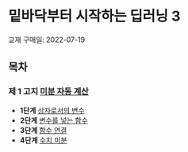# 밑바닥부터 시작하는 딥러닝 3
교재 구매일: 2022-07-19

## 목차
### **제 1 고지** [미분 자동 계산](./%EC%A0%9C%201%EA%B3%A0%EC%A7%80/%EB%AF%B8%EB%B6%84%20%EC%9E%90%EB%8F%99%20%EA%B3%84%EC%82%B0.md)
* **1단계** [상자로서의 변수](./%EC%A0%9C%201%EA%B3%A0%EC%A7%80/%EB%AF%B8%EB%B6%84%20%EC%9E%90%EB%8F%99%20%EA%B3%84%EC%82%B0.md/#1.1-변수란?)
* **2단계** [변수를 넣는 함수](./%EC%A0%9C%201%EA%B3%A0%EC%A7%80/%EB%AF%B8%EB%B6%84%20%EC%9E%90%EB%8F%99%20%EA%B3%84%EC%82%B0.md/#2.1-함수란?)
* **3단계** [함수 연결](./%EC%A0%9C%201%EA%B3%A0%EC%A7%80/%EB%AF%B8%EB%B6%84%20%EC%9E%90%EB%8F%99%20%EA%B3%84%EC%82%B0.md/#3.1-Exp-함수-구현)
* **4단계** [수치 미분](./%EC%A0%9C%201%EA%B3%A0%EC%A7%80/%EB%AF%B8%EB%B6%84%20%EC%9E%90%EB%8F%99%20%EA%B3%84%EC%82%B0.md/#4.1-미분이란?)